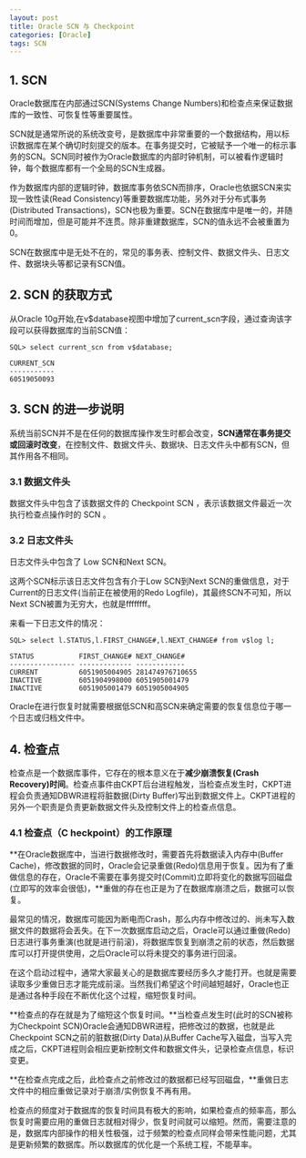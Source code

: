 ```yaml
---
layout: post
title: Oracle SCN 与 Checkpoint
categories: [Oracle]
tags: SCN
---
```


## 1. SCN 

Oracle数据库在内部通过SCN(Systems Change Numbers)和检查点来保证数据库的一致性、可恢复性等重要属性。

SCN就是通常所说的系统改变号，是数据库中非常重要的一个数据结构，用以标识数据库在某个确切时刻提交的版本。在事务提交时，它被赋予一个唯一的标示事务的SCN。SCN同时被作为Oracle数据库的内部时钟机制，可以被看作逻辑时钟，每个数据库都有一个全局的SCN生成器。

作为数据库内部的逻辑时钟，数据库事务依SCN而排序，Oracle也依据SCN来实现一致性读(Read Consistency)等重要数据库功能，另外对于分布式事务(Distributed Transactions)，SCN也极为重要。SCN在数据库中是唯一的，并随时间而增加，但是可能并不连贯。除非重建数据库，SCN的值永远不会被重置为0。

SCN在数据库中是无处不在的，常见的事务表、控制文件、数据文件头、日志文件、数据块头等都记录有SCN值。

## 2. SCN 的获取方式

从Oracle 10g开始,在v$database视图中增加了current_scn字段，通过查询该字段可以获得数据库的当前SCN值：

	SQL> select current_scn from v$database;

	CURRENT_SCN
	-----------
	60519050093
	
## 3. SCN 的进一步说明

系统当前SCN并不是在任何的数据库操作发生时都会改变，**SCN通常在事务提交或回滚时改变**，在控制文件、数据文件头、数据块、日志文件头中都有SCN，但其作用各不相同。

### 3.1 数据文件头

数据文件头中包含了该数据文件的 Checkpoint SCN ，表示该数据文件最近一次执行检查点操作时的 SCN 。

### 3.2 日志文件头

日志文件头中包含了 Low SCN和Next SCN。 

这两个SCN标示该日志文件包含有介于Low SCN到Next SCN的重做信息，对于Current的日志文件(当前正在被使用的Redo Logfile)，其最终SCN不可知，所以Next SCN被置为无穷大，也就是ffffffff。

来看一下日志文件的情况： 

	SQL> select l.STATUS,l.FIRST_CHANGE#,l.NEXT_CHANGE# from v$log l;

	STATUS           FIRST_CHANGE# NEXT_CHANGE#
	---------------- ------------- ------------
	CURRENT          6051905004905 281474976710655
	INACTIVE         6051904998000 6051905001479
	INACTIVE         6051905001479 6051905004905
	
Oracle在进行恢复时就需要根据低SCN和高SCN来确定需要的恢复信息位于哪一个日志或归档文件中。

## 4. 检查点

检查点是一个数据库事件，它存在的根本意义在于**减少崩溃恢复(Crash Recovery)时间**。检查点事件由CKPT后台进程触发，当检查点发生时，CKPT进程会负责通知DBWR进程将脏数据(Dirty Buffer)写出到数据文件上。CKPT进程的另外一个职责是负责更新数据文件头及控制文件上的检查点信息。

### 4.1 检查点（C heckpoint）的工作原理 

**在Oracle数据库中，当进行数据修改时，需要首先将数据读入内存中(Buffer Cache)，修改数据的同时，Oracle会记录重做(Redo)信息用于恢复。因为有了重做信息的存在，Oracle不需要在事务提交时(Commit)立即将变化的数据写回磁盘(立即写的效率会很低)，**重做的存在也正是为了在数据库崩溃之后，数据可以恢复。
 
最常见的情况，数据库可能因为断电而Crash，那么内存中修改过的、尚未写入数据文件的数据将会丢失。在下一次数据库启动之后，Oracle可以通过重做(Redo)日志进行事务重演(也就是进行前滚)，将数据库恢复到崩溃之前的状态，然后数据库可以打开提供使用，之后Oracle可以将未提交的事务进行回滚。
 
在这个启动过程中，通常大家最关心的是数据库要经历多久才能打开。也就是需要读取多少重做日志才能完成前滚。当然我们希望这个时间越短越好，Oracle也正是通过各种手段在不断优化这个过程，缩短恢复时间。

**检查点的存在就是为了缩短这个恢复时间。**当检查点发生时(此时的SCN被称为Checkpoint SCN)Oracle会通知DBWR进程，把修改过的数据，也就是此Checkpoint SCN之前的脏数据(Dirty Data)从Buffer Cache写入磁盘，当写入完成之后，CKPT进程则会相应更新控制文件和数据文件头，记录检查点信息，标识变更。

**在检查点完成之后，此检查点之前修改过的数据都已经写回磁盘，**重做日志文件中的相应重做记录对于崩溃/实例恢复不再有用。 

检查点的频度对于数据库的恢复时间具有极大的影响，如果检查点的频率高，那么恢复时需要应用的重做日志就相对得少，恢复时间就可以缩短。然而，需要注意的是，数据库内部操作的相关性极强，过于频繁的检查点同样会带来性能问题，尤其是更新频繁的数据库。所以数据库的优化是一个系统工程，不能草率。